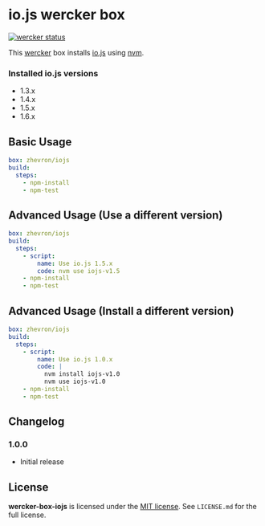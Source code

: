 # io.js wercker box

[![wercker status](https://app.wercker.com/status/dc9652b1c8b05dc5d487d0ad88a1dfb8/m "wercker status")](https://app.wercker.com/project/bykey/dc9652b1c8b05dc5d487d0ad88a1dfb8)

This [wercker](http://wercker.com) box installs [io.js](https://iojs.org) using [nvm](https://github.com/creationix/nvm).

### Installed io.js versions

* 1.3.x
* 1.4.x
* 1.5.x
* 1.6.x

## Basic Usage

```yaml
box: zhevron/iojs
build:
  steps:
    - npm-install
    - npm-test
```

## Advanced Usage (Use a different version)

```yaml
box: zhevron/iojs
build:
  steps:
    - script:
        name: Use io.js 1.5.x
        code: nvm use iojs-v1.5
    - npm-install
    - npm-test
```

## Advanced Usage (Install a different version)

```yaml
box: zhevron/iojs
build:
  steps:
    - script:
        name: Use io.js 1.0.x
        code: |
          nvm install iojs-v1.0
          nvm use iojs-v1.0
    - npm-install
    - npm-test
```

## Changelog

### 1.0.0

- Initial release

## License

**wercker-box-iojs** is licensed under the [MIT license](http://opensource.org/licenses/MIT). See `LICENSE.md` for the full license.
